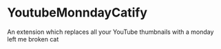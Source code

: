 # YoutubeMonndayCatify
 An extension which replaces all your YouTube thumbnails with a monday left me  broken cat
